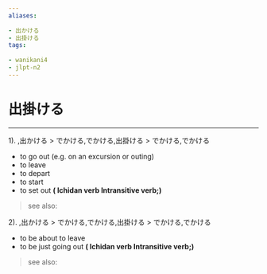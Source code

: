 ```yaml
---
aliases:
    
- 出かける
- 出掛ける
tags:
    
- wanikani4
- jlpt-n2
---
```


# 出掛ける
---
1).
,出かける > でかける,でかける,出掛ける > でかける,でかける

- to go out (e.g. on an excursion or outing)
- to leave
- to depart
- to start
- to set out
**( Ichidan verb Intransitive verb;)**
> see also: 
            
2).
,出かける > でかける,でかける,出掛ける > でかける,でかける

- to be about to leave
- to be just going out
**( Ichidan verb Intransitive verb;)**
> see also: 
            
